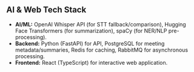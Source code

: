 ## AI & Web Tech Stack
- **AI/ML:** OpenAI Whisper API (for STT fallback/comparison), Hugging Face Transformers (for summarization), spaCy (for NER/NLP pre-processing).
- **Backend:** Python (FastAPI) for API, PostgreSQL for meeting metadata/summaries, Redis for caching, RabbitMQ for asynchronous processing.
- **Frontend:** React (TypeScript) for interactive web application.
